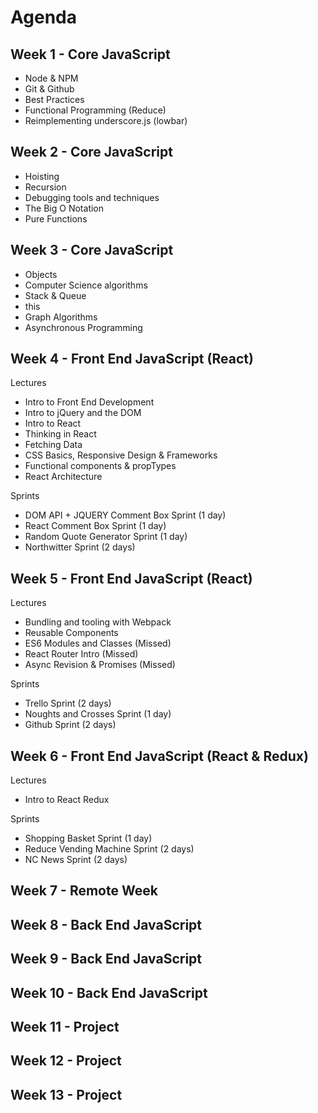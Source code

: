 # Agenda

## Week 1 - Core JavaScript

- Node & NPM
- Git & Github
- Best Practices
- Functional Programming (Reduce)
- Reimplementing underscore.js (lowbar)

## Week 2 - Core JavaScript

- Hoisting
- Recursion
- Debugging tools and techniques
- The Big O Notation
- Pure Functions

## Week 3 - Core JavaScript

- Objects
- Computer Science algorithms
- Stack & Queue
- this
- Graph Algorithms
- Asynchronous Programming

## Week 4 - Front End JavaScript (React)

Lectures
- Intro to Front End Development
- Intro to jQuery and the DOM
- Intro to React
- Thinking in React
- Fetching Data
- CSS Basics, Responsive Design & Frameworks
- Functional components & propTypes
- React Architecture

Sprints
- DOM API + JQUERY Comment Box Sprint (1 day)
- React Comment Box Sprint (1 day)
- Random Quote Generator Sprint (1 day)
- Northwitter Sprint (2 days)

## Week 5 - Front End JavaScript (React)

Lectures
- Bundling and tooling with Webpack
- Reusable Components
- ES6 Modules and Classes (Missed)
- React Router Intro (Missed)
- Async Revision & Promises (Missed)

Sprints
- Trello Sprint (2 days)
- Noughts and Crosses Sprint (1 day)
- Github Sprint (2 days)

## Week 6 - Front End JavaScript (React & Redux)

Lectures
- Intro to React Redux

Sprints
- Shopping Basket Sprint (1 day)
- Reduce Vending Machine Sprint (2 days)
- NC News Sprint (2 days)

## Week 7 - Remote Week

## Week 8 - Back End JavaScript

## Week 9 - Back End JavaScript

## Week 10 - Back End JavaScript

## Week 11 - Project

## Week 12 - Project

## Week 13 - Project
